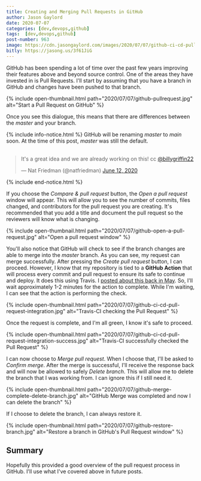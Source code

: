 ```yaml
---
title: Creating and Merging Pull Requests in GitHub
author: Jason Gaylord
date: 2020-07-07
categories: [dev,devops,github]
tags:  [dev,devops,github]
post-number: 963
image: https://cdn.jasongaylord.com/images/2020/07/07/github-ci-cd-pull-request-integration.jpg
bitly: https://jasong.us/3f61JiG
---
```


GitHub has been spending a lot of time over the past few years improving their features above and beyond source control. One of the areas they have invested in is Pull Requests. I'll start by assuming that you have a branch in GitHub and changes have been pushed to that branch.

{% include open-thumbnail.html path="2020/07/07/github-pullrequest.jpg" alt="Start a Pull Request on GitHub" %}

Once you see this dialogue, this means that there are differences between the _master_ and your branch. 

{% include info-notice.html %}
GitHub will be renaming <em>master</em> to <em>main</em> soon. At the time of this post, <em>master</em> was still the default.<br/><br/>
<blockquote class="twitter-tweet"><p lang="en" dir="ltr">It&#39;s a great idea and we are already working on this! cc <a href="https://twitter.com/billygriffin22?ref_src=twsrc%5Etfw">@billygriffin22</a></p>&mdash; Nat Friedman (@natfriedman) <a href="https://twitter.com/natfriedman/status/1271253144442253312?ref_src=twsrc%5Etfw">June 12, 2020</a></blockquote> <script async src="https://platform.twitter.com/widgets.js" charset="utf-8"></script>
{% include end-notice.html %}

If you choose the _Compare & pull request_ button, the _Open a pull request_ window will appear. This will allow you to see the number of commits, files changed, and contributors for the pull request you are creating. It's recommended that you add a title and document the pull request so the reviewers will know what is changing.

{% include open-thumbnail.html path="2020/07/07/github-open-a-pull-request.jpg" alt="Open a pull request window" %}

You'll also notice that GitHub will check to see if the branch changes are able to merge into the _master_ branch. As you can see, my request can merge successfully. After pressing the _Create pull request_ button, I can proceed. However, I know that my repository is tied to a **GitHub Action** that will process every commit and pull request to ensure its safe to continue and deploy. It does this using Travis. I [posted about this back in May](https://jasong.us/3cBlugH). So, I'll wait approximately 1-2 minutes for the action to complete. While I'm waiting, I can see that the action is performing the check.

{% include open-thumbnail.html path="2020/07/07/github-ci-cd-pull-request-integration.jpg" alt="Travis-CI checking the Pull Request" %}

Once the request is complete, and I'm all green, I know it's safe to proceed.

{% include open-thumbnail.html path="2020/07/07/github-ci-cd-pull-request-integration-success.jpg" alt="Travis-CI successfully checked the Pull Request" %}

I can now choose to _Merge pull request_. When I choose that, I'll be asked to _Confirm merge_. After the merge is successful, I'll receive the response back and will now be allowed to safely _Delete branch_. This will allow me to delete the branch that I was working from. I can ignore this if I still need it.

{% include open-thumbnail.html path="2020/07/07/github-merge-complete-delete-branch.jpg" alt="GitHub Merge was completed and now I can delete the branch" %}

If I choose to delete the branch, I can always restore it.

{% include open-thumbnail.html path="2020/07/07/github-restore-branch.jpg" alt="Restore a branch in GitHub's Pull Request window" %}

## Summary
Hopefully this provided a good overview of the pull request process in GitHub. I'll use what I've covered above in future posts.